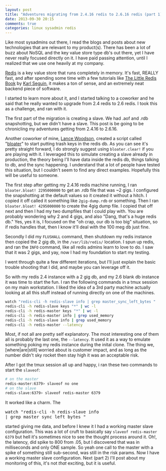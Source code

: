 ```yaml
---
layout: post
title: "Adventures migrating from 2.4.16 redis to 2.6.16 redis (part 1)"
date: 2013-09-30 20:15
comments: true
categories: linux sysadmin redis
---
```


Like most sysadmins out there, I read the blogs and posts about new technologies that are relevant to my product(s).  There has been a lot of buzz about NoSQL and the key value store type db's out there, yet I have never really focused directly on it.  I have paid passing attention, until I realized that we use one heavily at my company.

[Redis](http://redis.io) is a key value store that runs completely in memory. It's fast, REALLY fast, and after spending some time with a few tutorials like [The Little Redis Book](http://openmymind.net/2012/1/23/The-Little-Redis-Book/) by [Karl Seguin](https://twitter.com/karlseguin), it makes a ton of sense, and an extremely neat backend piece of software.

I started to learn more about it, and I started talking to a coworker and he said that he really wanted to upgrade from 2.4 redis to 2.6 redis. I took this as a challenge, and ran with it.

The first part of the migration is creating a slave.  We had .aof and .rdb snapshotting, but we didn't have a slave. This post is be going to be chronicling my adventures getting from 2.4.16 to 2.6.16.

Another coworker of mine, [Lance Woodson](https://github.com/lwoodson), created a script called "[bloater](https://gist.github.com/jjasghar/423d040444a4f4cbea1d)" to start putting trash keys in the redis db.  As you can see it's pretty straight forward, I do strongly suggest using `bloater.clear!` if you are playing with it.  I leveraged this to simulate creating a slave already in production, the theory being I'll have data inside the redis db, things talking to db, and the sync happening.  I understand that a lot of people have tested this situation, but I couldn't seem to find any direct examples.  Hopefully this will be useful to someone.

The first step after getting my 2.4.16 redis machine running, I ran `bloater.bloat! 2295000000` to get an .rdb file that was ~2 gigs.  I configured the snapshotting at the default values so it created it without a hitch.  I copied it off called it something like `2gig-dump.rdb` or something.  Then I ran `bloater.bloat! 4295000000` to create the 4gig dump file.  I copied that off next and then I had my two dumpfiles that I could play with.  You are probably wondering why 2 and 4 gigs, and also "Dang, that's a huge redis db." Yes, yes it is, I focused on the "oh crap, our db is too big" situation, so if redis handles that, then I know it'll deal with the 100 meg db just fine.

Secondly I did my `FLUSHALL` command, then shutdown my redis instance then copied the 2 gig db, in the `/var/lib/redis/` location.  I spun up redis, and ran the `INFO` command, like all redis admins learn to love to do.  I saw that it was 2 gigs, and yay, now I had my foundation to start my testing.

I went through quite a few different iterations, but I'll just explain the basic trouble shooting that I did, and maybe you can leverage off it.

So with my redis 2.4 instance with a 2 gig db, and my 2.6 blank db instance it was time to start the fun.  I ran the following commands in a tmux session on my main workstation.  I liked the idea of a 3rd party machine actually looking at all this stuff instead of running directly on one of the machines.
``` bash
watch "redis-cli -h redis-slave info | grep master_sync_left_bytes "
redis-cli -h redis-slave keys "*" | wc -l
redis-cli -h redis-master keys "*" | wc -l
redis-cli -h redis-master info | grep used_memory
redis-cli -h redis-slave info | grep used_memory
redis-cli -h redis-master --latency
```

Most, if not all are pretty self explanatory.  The most interesting one of them all is probably the last one, the `--latency`.  It used it as a way to emulate something poking my redis instance during the inital clone. The thing we, [where|are|still] worried about is customer impact, and as long as the number didn't sky rocket then stay high it was an acceptable risk.

After I got the tmux session all up and happy, i  ran these two commands to start the `slaveof`:
```bash
# on the master
redis-master:6379> slaveof no one
# on the slave
redis-slave:6379> slaveof redis-master 6379
```

It worked like a charm. The <pre>watch "redis-cli -h redis-slave info | grep master_sync_left_bytes "</pre> started giving me data, and before I knew it I had a working master slave configuration.  This was a lot of cruft to basically say `slaveof redis-master 6379` but hell it's sometimes nice to see the thought process around it.  Oh!, the latency, did spike to 800 from .05, but I discovered that was in milliseconds and only ONE sample.  So yeah one call to the master with a spike of something still sub-second, was still in the risk params.
Now I have a working master slave configuration.  Next (part 2) I'll post about my monitoring of this, it's not _that_ exciting, but it is useful.
